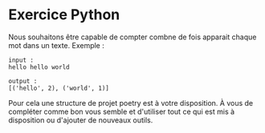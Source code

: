 # Exercice Python

Nous souhaitons être capable de compter combne de fois apparait chaque mot dans un texte. Exemple :

```
input :
hello hello world

output :
[('hello', 2), ('world', 1)]
```

Pour cela une structure de projet poetry est à votre disposition. À vous de compléter comme bon vous semble et d'utiliser tout ce qui est mis à disposition ou d'ajouter de nouveaux outils.


